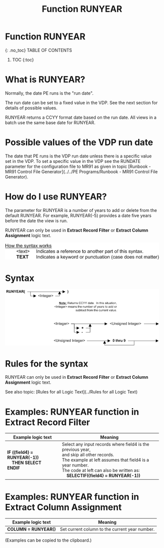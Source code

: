 ﻿---
layout: default
title: "Function RUNYEAR"
parent: Functions
grand_parent: Workbench Logic Text Full Details
nav_order: 26
---
# Function RUNYEAR
{: .no_toc}
TABLE OF CONTENTS 
1. TOC
{:toc}  
 

# What is RUNYEAR?


Normally, the date PE runs is the "run date".

The run date can be set to a fixed value in the VDP. See the next section for details of possible values.

RUNYEAR returns a CCYY format date based on the run date. All views in a batch use the same base date for RUNYEAR.

# Possible values of the VDP run date

The date that PE runs is the VDP run date unless there is a specific value set in the VDP.  To set a specific value in the VDP see the RUNDATE parameter for the configuration file to MR91 as given in topic [Runbook - MR91 Control File Generator](../../PE Programs/Runbook - MR91 Control File Generator). 

# How do I use RUNYEAR? 

The parameter for RUNYEAR is a number of years to add or delete from the default RUNYEAR. For example, RUNYEAR\(-5\) provides a date five years before the date the view is run.

RUNYEAR can only be used in **Extract Record Filter** or **Extract Column Assignment** logic text.


![(Syntax Legend)](../../images/LTZZ_Syntax_legend.gif )

# Syntax 

![Function RUNYEAR 1](../../images/LTSF_RUNYEAR_01.gif)

# Rules for the syntax 

RUNYEAR can only be used in **Extract Record Filter** or **Extract Column Assignment** logic text.

See also topic: [Rules for all Logic Text](../Rules for all Logic Text) 

# Examples: RUNYEAR function in Extract Record Filter 


|Example logic text|Meaning|
|------------------|-------|
|**IF ({field4} = RUNYEAR(-1))<br>&nbsp;&nbsp;&nbsp;&nbsp;THEN SELECT<br>ENDIF**|Select any input records where field4 is the previous year,<br>and skip all other records.<br>The example at left assumes that field4 is a year number.<br>The code at left can also be written as:<br>&nbsp;&nbsp;&nbsp;&nbsp;**SELECTIF({field4} = RUNYEAR(-1))**|


# Examples: RUNYEAR function in Extract Column Assignment 


|Example logic text|Meaning|
|------------------|-------|
|**COLUMN = RUNYEAR()**|Set current column to the current year number.|


  
  (Examples can be copied to the clipboard.)
  


